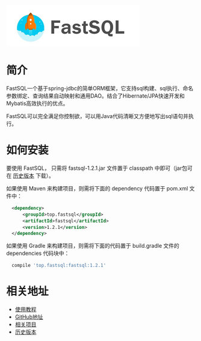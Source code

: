 
![logo](logo_s.jpg)

# 简介
FastSQL一个基于spring-jdbc的简单ORM框架，它支持sql构建、sql执行、命名参数绑定、查询结果自动映射和通用DAO。结合了Hibernate/JPA快速开发和Mybatis高效执行的优点。

FastSQL可以完全满足你控制欲，可以用Java代码清晰又方便地写出sql语句并执行。 



# 如何安装

要使用 FastSQL， 只需将 fastsql-1.2.1.jar 文件置于 classpath 中即可（jar包可在 [历史版本](https://oss.sonatype.org/content/repositories/releases/top/fastsql/fastsql/) 下载）。

如果使用 Maven 来构建项目，则需将下面的 dependency 代码置于 pom.xml 文件中：

```xml
  <dependency>
      <groupId>top.fastsql</groupId>
      <artifactId>fastsql</artifactId>
      <version>1.2.1</version>
  </dependency>
```

如果使用 Gradle 来构建项目，则需将下面的代码置于 build.gradle 文件的 dependencies 代码块中：

```groovy
  compile 'top.fastsql:fastsql:1.2.1'
```

# 相关地址

* [使用教程](https://github.com/fast-sql/FastSQL/blob/master/README.md)
* [GitHub地址](https://github.com/fast-sql/FastSQL)
* [相关项目](https://github.com/fast-sql)
* [历史版本](https://oss.sonatype.org/content/repositories/releases/top/fastsql/fastsql/)
